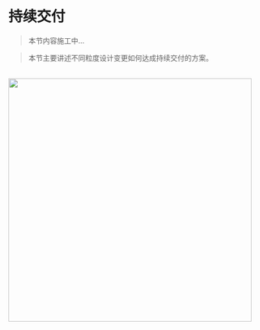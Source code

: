 # 持续交付

> 本节内容施工中...

> 本节主要讲述不同粒度设计变更如何达成持续交付的方案。

<br>

<img src="~@assets/solution/100.jpg" width="480" />
